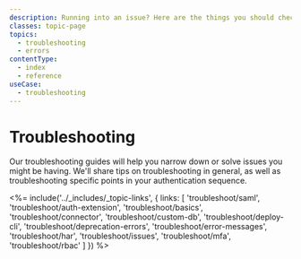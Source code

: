 ```yaml
---
description: Running into an issue? Here are the things you should check to narrow down and solve common issues in Auth0.
classes: topic-page
topics:
  - troubleshooting
  - errors
contentType:
  - index
  - reference
useCase:
  - troubleshooting
---
```

# Troubleshooting

Our troubleshooting guides will help you narrow down or solve issues you might be having. We'll share tips on troubleshooting in general, as well as troubleshooting specific points in your authentication sequence.

<%= include('../_includes/_topic-links', { links: [
  'troubleshoot/saml',
  'troubleshoot/auth-extension',
  'troubleshoot/basics',
  'troubleshoot/connector',
  'troubleshoot/custom-db',
  'troubleshoot/deploy-cli',
  'troubleshoot/deprecation-errors',
  'troubleshoot/error-messages',
  'troubleshoot/har',
  'troubleshoot/issues',
  'troubleshoot/mfa',
  'troubleshoot/rbac'
] }) %>